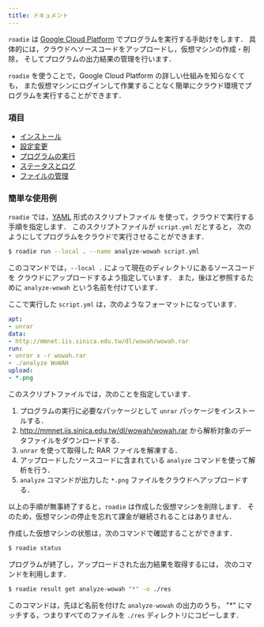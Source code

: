 ```yaml
---
title: ドキュメント
---
```

`roadie` は [Google Cloud Platform](https://cloud.google.com/)
でプログラムを実行する手助けをします．
具体的には，クラウドへソースコードをアップロードし，仮想マシンの作成・削除，
そしてプログラムの出力結果の管理を行います．

`roadie` を使うことで，Google Cloud Platform の詳しい仕組みを知らなくても，
また仮想マシンにログインして作業することなく簡単にクラウド環境でプログラムを実行することができます．

### 項目
- [インストール](documents-ja/installation)
- [設定変更](documents-ja/configuration)
- [プログラムの実行](documents-ja/execution)
- [ステータスとログ](documents-ja/logging)
- [ファイルの管理](documents-ja/data)

### 簡単な使用例
`roadie` では，[YAML](https://ja.wikipedia.org/wiki/YAML) 形式のスクリプトファイル
を使って，クラウドで実行する手順を指定します．
このスクリプトファイルが `script.yml` だとすると，
次のようにしてプログラムをクラウドで実行させることができます．

```sh
$ roadie run --local . --name analyze-wowah script.yml
```

このコマンドでは，`--local .` によって現在のディレクトリにあるソースコードを
クラウドにアップロードするよう指定しています．
また，後ほど参照するために `analyze-wowah` という名前を付けています．

ここで実行した `script.yml` は，次のようなフォーマットになっています．

```yaml
apt:
- unrar
data:
- http://mmnet.iis.sinica.edu.tw/dl/wowah/wowah.rar
run:
- unrar x -r wowah.rar
- ./analyze WoWAH
upload:
- *.png
```

このスクリプトファイルでは，次のことを指定しています．

1. プログラムの実行に必要なパッケージとして `unrar` パッケージをインストールする．
2. http://mmnet.iis.sinica.edu.tw/dl/wowah/wowah.rar
  から解析対象のデータファイルをダウンロードする．
3. `unrar` を使って取得した RAR ファイルを解凍する．
4. アップロードしたソースコードに含まれている `analyze` コマンドを使って解析を行う．
5. `analyze` コマンドが出力した `*.png` ファイルをクラウドへアップロードする．

以上の手順が無事終了すると，`roadie` は作成した仮想マシンを削除します．
そのため，仮想マシンの停止を忘れて課金が継続されることはありません．

作成した仮想マシンの状態は，次のコマンドで確認することができます．

```sh
$ roadie status
```

プログラムが終了し，アップロードされた出力結果を取得するには，
次のコマンドを利用します．

```sh
$ roadie result get analyze-wowah "*" -o ./res
```

このコマンドは，先ほど名前を付けた `analyze-wowah` の出力のうち，
"\*" にマッチする，つまりすべてのファイルを `./res` ディレクトリにコピーします．
